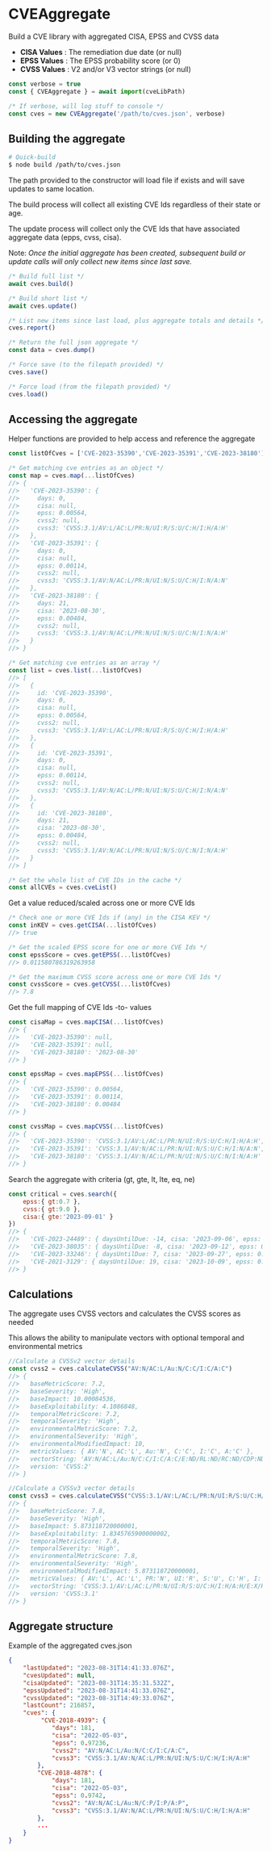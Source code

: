 # CVEAggregate
Build a CVE library with aggregated CISA, EPSS and CVSS data

- **CISA Values** : The remediation due date (or null)
- **EPSS Values** : The EPSS probability score (or 0)
- **CVSS Values** : V2 and/or V3 vector strings (or null)

```js
const verbose = true
const { CVEAggregate } = await import(cveLibPath)

/* If verbose, will log stuff to console */
const cves = new CVEAggregate('/path/to/cves.json', verbose)
```

## Building the aggregate

```sh
# Quick-build
$ node build /path/to/cves.json
```

The path provided to the constructor will load file if exists and will save updates to same location.

The build process will collect all existing CVE Ids regardless of their state or age.

The update process will collect only the CVE Ids that have associated aggregate data (epps, cvss, cisa).

Note: *Once the initial aggregate has been created, subsequent build or update calls will only collect new items since last save.*

```js
/* Build full list */
await cves.build()

/* Build short list */
await cves.update()

/* List new items since last load, plus aggregate totals and details */
cves.report() 

/* Return the full json aggregate */
const data = cves.dump()     

/* Force save (to the filepath provided) */
cves.save()

/* Force load (from the filepath provided) */
cves.load()
```

## Accessing the aggregate

Helper functions are provided to help access and reference the aggregate

```js
const listOfCves = ['CVE-2023-35390','CVE-2023-35391','CVE-2023-38180']

/* Get matching cve entries as an object */
const map = cves.map(...listOfCves)
//> {
//>   'CVE-2023-35390': {
//>     days: 0,
//>     cisa: null,
//>     epss: 0.00564,
//>     cvss2: null,
//>     cvss3: 'CVSS:3.1/AV:L/AC:L/PR:N/UI:R/S:U/C:H/I:H/A:H'
//>   },
//>   'CVE-2023-35391': {
//>     days: 0,
//>     cisa: null,
//>     epss: 0.00114,
//>     cvss2: null,
//>     cvss3: 'CVSS:3.1/AV:N/AC:L/PR:N/UI:N/S:U/C:H/I:N/A:N'
//>   },
//>   'CVE-2023-38180': {
//>     days: 21,
//>     cisa: '2023-08-30',
//>     epss: 0.00484,
//>     cvss2: null,
//>     cvss3: 'CVSS:3.1/AV:N/AC:L/PR:N/UI:N/S:U/C:N/I:N/A:H'
//>   }
//> }

/* Get matching cve entries as an array */
const list = cves.list(...listOfCves)
//> [
//>   {
//>     id: 'CVE-2023-35390',
//>     days: 0,
//>     cisa: null,
//>     epss: 0.00564,
//>     cvss2: null,
//>     cvss3: 'CVSS:3.1/AV:L/AC:L/PR:N/UI:R/S:U/C:H/I:H/A:H'
//>   },
//>   {
//>     id: 'CVE-2023-35391',
//>     days: 0,
//>     cisa: null,
//>     epss: 0.00114,
//>     cvss2: null,
//>     cvss3: 'CVSS:3.1/AV:N/AC:L/PR:N/UI:N/S:U/C:H/I:N/A:N'
//>   },
//>   {
//>     id: 'CVE-2023-38180',
//>     days: 21,
//>     cisa: '2023-08-30',
//>     epss: 0.00484,
//>     cvss2: null,
//>     cvss3: 'CVSS:3.1/AV:N/AC:L/PR:N/UI:N/S:U/C:N/I:N/A:H'
//>   }
//> ]

/* Get the whole list of CVE IDs in the cache */
const allCVEs = cves.cveList()
```

Get a value reduced/scaled across one or more CVE Ids

```js
/* Check one or more CVE Ids if (any) in the CISA KEV */
const inKEV = cves.getCISA(...listOfCves)   
//> true

/* Get the scaled EPSS score for one or more CVE Ids */
const epssScore = cves.getEPSS(...listOfCves)    
//> 0.011580786319263958

/* Get the maximum CVSS score across one or more CVE Ids */
const cvssScore = cves.getCVSS(...listOfCves)
//> 7.8
```

Get the full mapping of CVE Ids -to- values

```js
const cisaMap = cves.mapCISA(...listOfCves) 
//> { 
//>   'CVE-2023-35390': null, 
//>   'CVE-2023-35391': null, 
//>   'CVE-2023-38180': '2023-08-30' 
//> }

const epssMap = cves.mapEPSS(...listOfCves)
//> { 
//>   'CVE-2023-35390': 0.00564, 
//>   'CVE-2023-35391': 0.00114, 
//>   'CVE-2023-38180': 0.00484 
//> }

const cvssMap = cves.mapCVSS(...listOfCves)
//> {
//>   'CVE-2023-35390': 'CVSS:3.1/AV:L/AC:L/PR:N/UI:R/S:U/C:H/I:H/A:H',
//>   'CVE-2023-35391': 'CVSS:3.1/AV:N/AC:L/PR:N/UI:N/S:U/C:H/I:N/A:N',
//>   'CVE-2023-38180': 'CVSS:3.1/AV:N/AC:L/PR:N/UI:N/S:U/C:N/I:N/A:H'
//> }
```

Search the aggregate with criteria (gt, gte, lt, lte, eq, ne)

```js
const critical = cves.search({ 
    epss:{ gt:0.7 }, 
    cvss:{ gt:9.0 },
    cisa:{ gte:'2023-09-01' }
})
//> {
//>   'CVE-2023-24489': { daysUntilDue: -14, cisa: '2023-09-06', epss: 0.97441, cvss: 9.8 },
//>   'CVE-2023-38035': { daysUntilDue: -8, cisa: '2023-09-12', epss: 0.96013, cvss: 9.8 },
//>   'CVE-2023-33246': { daysUntilDue: 7, cisa: '2023-09-27', epss: 0.97146, cvss: 9.8 },
//>   'CVE-2021-3129': { daysUntilDue: 19, cisa: '2023-10-09', epss: 0.97515, cvss: 9.8 }
//> }
```


## Calculations

The aggregate uses CVSS vectors and calculates the CVSS scores as needed

This allows the ability to manipulate vectors with optional temporal and environmental metrics 

```js
//Calculate a CVSSv2 vector details
const cvss2 = cves.calculateCVSS("AV:N/AC:L/Au:N/C:C/I:C/A:C")
//> {
//>   baseMetricScore: 7.2,
//>   baseSeverity: 'High',
//>   baseImpact: 10.00084536,
//>   baseExploitability: 4.1086848,
//>   temporalMetricScore: 7.2,
//>   temporalSeverity: 'High',
//>   environmentalMetricScore: 7.2,
//>   environmentalSeverity: 'High',
//>   environmentalModifiedImpact: 10,
//>   metricValues: { AV:'N', AC:'L', Au:'N', C:'C', I:'C', A:'C' },
//>   vectorString: 'AV:N/AC:L/Au:N/C:C/I:C/A:C/E:ND/RL:ND/RC:ND/CDP:ND/TD:ND/CR:ND/IR:ND/AR:ND',
//>   version: 'CVSS:2'
//> }

//Calculate a CVSSv3 vector details
const cvss3 = cves.calculateCVSS("CVSS:3.1/AV:L/AC:L/PR:N/UI:R/S:U/C:H/I:H/A:H")
//> {
//>   baseMetricScore: 7.8,
//>   baseSeverity: 'High',
//>   baseImpact: 5.873118720000001,
//>   baseExploitability: 1.8345765900000002,
//>   temporalMetricScore: 7.8,
//>   temporalSeverity: 'High',
//>   environmentalMetricScore: 7.8,
//>   environmentalSeverity: 'High',
//>   environmentalModifiedImpact: 5.873118720000001,
//>   metricValues: { AV:'L', AC:'L', PR:'N', UI:'R', S:'U', C:'H', I:'H', A:'H' },
//>   vectorString: 'CVSS:3.1/AV:L/AC:L/PR:N/UI:R/S:U/C:H/I:H/A:H/E:X/RL:X/RC:X/CR:X/IR:X/AR:X/MAV:X/MAC:X/MPR:X/MUI:X/MS:X/MC:X/MI:X/MA:X',
//>   version: 'CVSS:3.1'
//> }
```

## Aggregate structure

Example of the aggregated cves.json

```json
{
    "lastUpdated": "2023-08-31T14:41:33.076Z",
    "cvesUpdated": null,
    "cisaUpdated": "2023-08-31T14:35:31.532Z",
    "epssUpdated": "2023-08-31T14:41:33.076Z",
    "cvssUpdated": "2023-08-31T14:49:33.076Z",
    "lastCount": 216857,
    "cves": {
         "CVE-2018-4939": {
            "days": 181,
            "cisa": "2022-05-03",
            "epss": 0.97236,
            "cvss2": "AV:N/AC:L/Au:N/C:C/I:C/A:C",
            "cvss3": "CVSS:3.1/AV:N/AC:L/PR:N/UI:N/S:U/C:H/I:H/A:H"
        },
        "CVE-2018-4878": {
            "days": 181,
            "cisa": "2022-05-03",
            "epss": 0.9742,
            "cvss2": "AV:N/AC:L/Au:N/C:P/I:P/A:P",
            "cvss3": "CVSS:3.1/AV:N/AC:L/PR:N/UI:N/S:U/C:H/I:H/A:H"
        },
        ...
    }
}
```